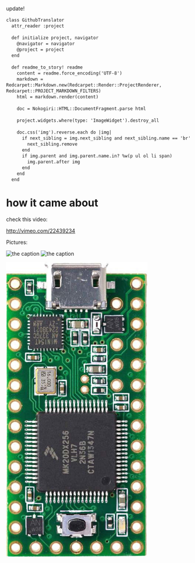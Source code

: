 update!

```
class GithubTranslator
  attr_reader :project

  def initialize project, navigator
    @navigator = navigator
    @project = project
  end

  def readme_to_story! readme
    content = readme.force_encoding('UTF-8')
    markdown = Redcarpet::Markdown.new(Redcarpet::Render::ProjectRenderer, Redcarpet::PROJECT_MARKDOWN_FILTERS)
    html = markdown.render(content)

    doc = Nokogiri::HTML::DocumentFragment.parse html

    project.widgets.where(type: 'ImageWidget').destroy_all

    doc.css('img').reverse.each do |img|
      if next_sibling = img.next_sibling and next_sibling.name == 'br'
        next_sibling.remove
      end
      if img.parent and img.parent.name.in? %w(p ul ol li span)
        img.parent.after img
      end
    end
  end
```

# how it came about

check this video:

http://vimeo.com/22439234

Pictures:

<!--![the caption](https://hackster.imgix.net/uploads/image/file/41981/Ubidots_test_setup.jpg?w=1280&h=960&fit=clip&s=dc0053641464672cfcee0745d325474d)-->

![the caption](https://hackster.imgix.net/uploads/image/file/41972/Ubidots_SPARK_current_draw_mA_scale.PNG?w=1280&h=960&fit=clip&s=9686f57a91b3da3355cf07dcd49c200e)
![the caption](https://hackster.imgix.net/uploads/image/file/41977/Ubidots_Wireshark_IPv6_transaction.PNG?w=1280&h=960&fit=clip&s=f46238c5fc08901b1405c1fe3e415a7a)

![the caption](./files/story/teensy31.jpg)
